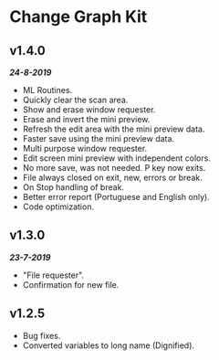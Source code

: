 # Change Graph Kit

## **v1.4.0**  
***24-8-2019***  
- ML Routines.  
 - Quickly clear the scan area.  
 - Show and erase window requester.  
 - Erase and invert the mini preview.  
 - Refresh the edit area with the mini preview data.  
- Faster save using the mini preview data.  
- Multi purpose window requester.  
- Edit screen mini preview with independent colors.  
- No more save, was not needed. P key now exits.  
- File always closed on exit, new, errors or break.  
- On Stop handling of break.  
- Better error report (Portuguese and English only).  
- Code optimization.  

## **v1.3.0**  
***23-7-2019***
- "File requester".  
- Confirmation for new file.  

## **v1.2.5**  
- Bug fixes.  
- Converted variables to long name (Dignified).   
